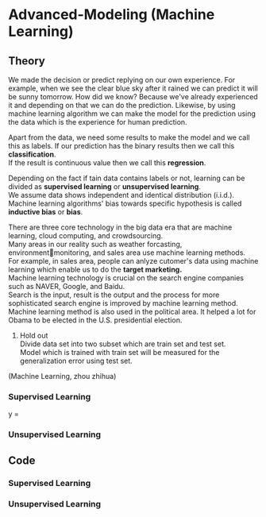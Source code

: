 # Advanced-Modeling (Machine Learning)

## Theory
We made the decision or predict replying on our own experience. For example, when we see the clear blue sky after it rained we can predict it will be sunny tomorrow. How did we know? Because we've already experienced it and depending on that we can do the prediction. Likewise, by using machine learning algorithm we can make the model for the prediction using the data which is the experience for human prediction. 

Apart from the data, we need some results to make the model and we call this as labels. If our prediction has the binary results then we call this **classification**. <br/>
If the result is continuous value then we call this **regression**.

Depending on the fact if tain data contains labels or not, learning can be divided as **supervised learning** or **unsupervised learning**. <br/>
We assume data shows independent and identical distribution (i.i.d.). <br/>
Machine learning algorithms' bias towards specific hypothesis is called **inductive bias** or **bias**. <br/>

There are three core technology in the big data era that are machine learning, cloud computing, and crowdsourcing. <br/>
Many areas in our reality such as weather forcasting, environmentmonitoring, and sales area use machine learning methods. <br/>
For example, in sales area, people can anlyze cutomer's data using machine learning which enable us to do the **target marketing.** <br/>
Machine learning technology is crucial on the search engine companies such as NAVER, Google, and Baidu. <br/>
Search is the input, result is the output and the process for more sophisticated search engine is improved by machine learning method. <br/>
Machine learning method is also used in the political area. It helped a lot for Obama to be elected in the U.S. presidential election.

1. Hold out <br/>
   Divide data set into two subset which are train set and test set. <br/>
   Model which is trained with train set will be measured for the generalization error using test set. 



(Machine Learning, zhou zhihua)

### Supervised Learning

y = 

### Unsupervised Learning

## Code

### Supervised Learning

### Unsupervised Learning

